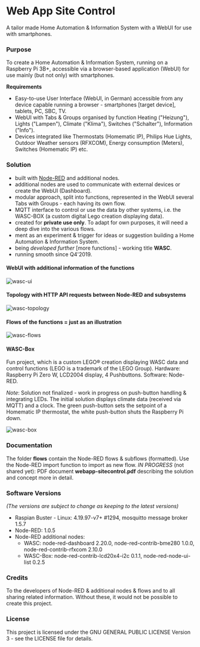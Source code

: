 # Web App Site Control
A tailor made Home Automation & Information System with a WebUI for use with smartphones.

### Purpose
To create a Home Automation & Information System, running on a Raspberry Pi 3B+, accessible via a browser-based application (WebUI) for use mainly (but not only) with smartphones.

**Requirements**

* Easy-to-use User Interface (WebUI, in German) accessible from any device capable running a browser - smartphones [target device], tablets, PC, SBC, TV.
* WebUI with Tabs & Groups organised by function Heating ("Heizung"), Lights ("Lampen"), Climate ("Klima"), Switches ("Schalter"), Information ("Info").
* Devices integrated like Thermostats (Homematic IP), Philips Hue Lights, Outdoor Weather sensors (RFXCOM), Energy consumption (Meters), Switches (Homematic IP) etc.

### Solution
* built with [Node-RED](https://nodered.org/) and additional nodes.
* additional nodes are used to communicate with external devices or create the WebUI (Dashboard).
* modular approach, split into functions, represented in the WebUI several Tabs with Groups - each having its own flow.
* MQTT interface to control or use the data by other systems, i.e. the WASC-BOX (a custom digital Lego creation displaying data).
* created for **private use only**. To adapt for own purposes, it will need a deep dive into the various flows.
* ment as an experiment & trigger for ideas or suggestion building a Home Automation & Information System.
* being _developed further_ [more functions] - working title **WASC**.
* running smooth since Q4'2019.

#### WebUI with additional information of the functions
![wasc-ui](https://user-images.githubusercontent.com/47274144/79632673-29201280-8161-11ea-9b79-02f5cb0f99eb.png)

#### Topology with HTTP API requests between Node-RED and subsystems
![wasc-topology](https://user-images.githubusercontent.com/47274144/79632672-29201280-8161-11ea-90fe-257009ab8efc.png)

#### Flows of the functions = just as an illustration
![wasc-flows](https://user-images.githubusercontent.com/47274144/79632671-28877c00-8161-11ea-975f-a91ef5f6ad84.png)

#### WASC-Box
Fun project, which is a custom LEGO® creation displaying WASC data and control functions (LEGO is a trademark of the LEGO Group). Hardware: Raspberry Pi Zero W, LCD2004 display, 4 Pushbuttons. Software: Node-RED.

_Note_: Solution not finalized - work in progress on push-button handling & integrating LEDs. The initial solution displays climate data (received via MQTT) and a clock. The green push-button sets the setpoint of a Homematic IP thermostat, the white push-button shuts the Raspberry Pi down.

![wasc-box](https://user-images.githubusercontent.com/47274144/79644032-87bbaf80-81a6-11ea-94b5-c56f0894e807.png)

### Documentation
The folder **flows** contain the Node-RED flows & subflows (formatted). Use the Node-RED import function to import as new flow.
_IN PROGRESS_ (not shared yet): PDF document **webapp-sitecontrol.pdf** describing the solution and concept more in detail.

### Software Versions
_(The versions are subject to change as keeping to the latest versions)_
* Raspian Buster - Linux: 4.19.97-v7+ #1294, mosquitto message broker 1.5.7
* Node-RED: 1.0.5
* Node-RED additional nodes:
  * WASC: node-red-dashboard 2.20.0, node-red-contrib-bme280 1.0.0, node-red-contrib-rfxcom 2.10.0
  * WASC-Box: node-red-contrib-lcd20x4-i2c 0.1.1, node-red-node-ui-list 0.2.5

### Credits
To the developers of Node-RED & additional nodes & flows and to all sharing related information.
Without these, it would not be possible to create this project.

### License
This project is licensed under the GNU GENERAL PUBLIC LICENSE Version 3 - see the LICENSE file for details.
